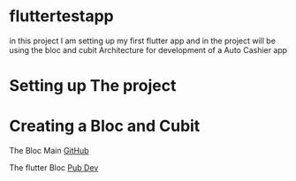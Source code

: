 # fluttertestapp

in this project I am setting up my first flutter app and in the project will be using the bloc and cubit Architecture for development of a Auto Cashier app

# Setting up The project


# Creating a Bloc and Cubit

The Bloc Main [GitHub](https://github.com/felangel/bloc/tree/master/packages/bloc)

The flutter Bloc [Pub Dev](https://pub.dev/packages/flutter_bloc)
